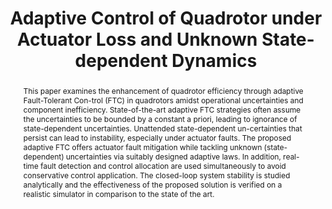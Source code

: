 ---
layout: project-page-new
title: "Adaptive Control of Quadrotor under Actuator Loss and Unknown State-dependent Dynamics"
authors:
  - name: Saksham Gupta
    sup: 1
  - name: Amitabh Sharma
    sup: 1
  - name: Aditya Mulgundkar
    sup: 1
  - name: Rishabh Dev Yadav
    sup: 2
  - name: Spandan Roy
    sup: 1
affiliations:
  - name: Robotics Research Center,KCIS, IIIT Hyderabad, India
    link: https://robotics.iiit.ac.in
    sup: 1
  - name: Robot Learning and Control (RLC) Lab, University of Manchester, UK
    link: https://www.robotics.manchester.ac.uk/
    sup: 2
permalink: /publications/2024/Saksham_Adaptive/
abstract: "This paper examines the enhancement of quadrotor efficiency through adaptive Fault-Tolerant Con-trol (FTC) in quadrotors amidst operational uncertainties and component inefficiency. State-of-the-art adaptive FTC strategies often assume the uncertainties to be bounded by a constant a priori, leading to ignorance of state-dependent uncertainties. Unattended state-dependent un-certainties that persist can lead to instability, especially under actuator faults. The proposed adaptive FTC offers actuator fault mitigation while tackling unknown (state-dependent) uncertainties via suitably designed adaptive laws. In addition, real-time fault detection and control allocation are used simultaneously to avoid conservative control application. The closed-loop system stability is
studied analytically and the effectiveness of the proposed solution is verified on a realistic simulator in comparison to the state of the art."
#project_page: https://liploc.shubodhs.ai/
paper: https://ieeexplore.ieee.org/stamp/stamp.jsp?tp=&arnumber=10711418
#code: https://github.com/Shubodh/lidar-image-pretrain-VPR
#supplement: https://clipgraphs.github.io/static/pdfs/Supplementary.pdf
#video: https://www.youtube.com/watch?v=ahlw_Q_3ud0
#iframe: https://www.youtube.com/embed/ahlw_Q_3ud0
#demo: https://anyloc.github.io/#interactive_demo

---